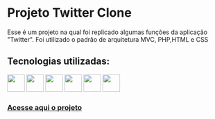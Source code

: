 <h1>Projeto Twitter Clone</h1>
<p>Esse é um projeto na qual foi replicado algumas funções da aplicação "Twitter". Foi utilizado o padrão de arquitetura MVC, PHP,HTML e CSS</p>
<h2>Tecnologias utilizadas:</h2>
<div>
 <img width="40px" src="https://cdn.jsdelivr.net/gh/devicons/devicon/icons/html5/html5-original-wordmark.svg" >
 <img width="40px" src="https://cdn.jsdelivr.net/gh/devicons/devicon/icons/css3/css3-original-wordmark.svg" >
 <img width="40px" src="https://cdn.jsdelivr.net/gh/devicons/devicon/icons/javascript/javascript-original.svg" />
          
 <img width="40px" src="https://cdn.jsdelivr.net/gh/devicons/devicon/icons/php/php-original.svg" />
 <img width="40px" src="https://cdn.jsdelivr.net/gh/devicons/devicon/icons/mysql/mysql-original-wordmark.svg" />
 <img width="40px" src="https://cdn.jsdelivr.net/gh/devicons/devicon/icons/jquery/jquery-plain-wordmark.svg" />     
</div>
<h3> <a href="https://unexcited-blaze.000webhostapp.com">Acesse aqui o projeto </a> </h3>
